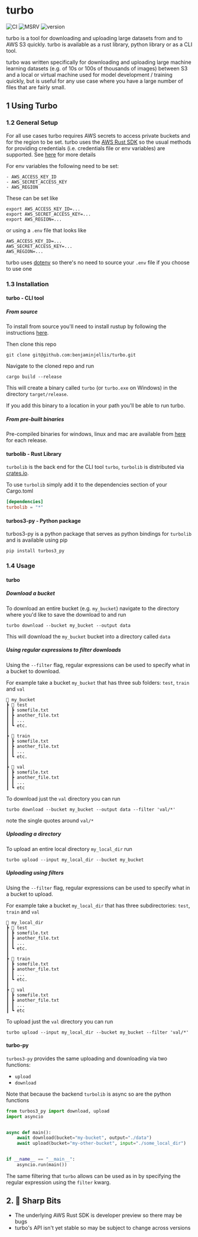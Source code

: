 # turbo 
![CI](https://github.com/benjaminjellis/turbo/actions/workflows/turbo-release.yml/badge.svg)
![MSRV](https://img.shields.io/badge/msrv-1.57.0-red) 
![version](https://img.shields.io/badge/version-0.3.3-blue)

turbo is a tool for downloading and uploading large datasets from and to AWS S3 quickly. turbo is available as a rust
library, python library or as a CLI tool. 

turbo was written specifically for downloading and uploading large machine learning datasets (e.g. of 10s or 100s 
of thousands of images) between S3 and a local or virtual machine used for model development / training quickly, 
but is useful for any use case where you have a large number of files that are fairly small.

## 1 Using Turbo

### 1.2 General Setup
For all use cases turbo requires AWS secrets to access private buckets and for the region to be set. turbo uses the
[AWS Rust SDK](https://github.com/awslabs/aws-sdk-rust) so the usual methods for providing credentials (i.e. credentials file
or env variables) are supported. See [here](https://docs.aws.amazon.com/cli/latest/userguide/getting-started-quickstart.html)
for more details

For env variables the following need to be set:

    - AWS_ACCESS_KEY_ID
    - AWS_SECRET_ACCESS_KEY
    - AWS_REGION

These can be set like

```shell
export AWS_ACCESS_KEY_ID=...
export AWS_SECRET_ACCESS_KEY=...
export AWS_REGION=...
```

or using a ```.env``` file that looks like
```
AWS_ACCESS_KEY_ID=...
AWS_SECRET_ACCESS_KEY=...
AWS_REGION=...
```

turbo uses [dotenv](https://crates.io/crates/dotenv) so there's no need to source your ```.env``` file if you choose to
use one

### 1.3 Installation 


####  turbo - CLI tool

##### From source
To install from source you'll need to install rustup by following the instructions [here](https://rustup.rs/).

Then clone this repo
```shell
git clone git@github.com:benjaminjellis/turbo.git
```

Navigate to the cloned repo and run
```shell
cargo build --release
```

This will create a binary called ```turbo``` (or ```turbo.exe``` on Windows) in the directory
```target/release```.

If you add this binary to a location in your path you'll be able to run turbo.


##### From pre-built binaries
Pre-compiled binaries for windows, linux and mac are available from
[here](https://github.com/benjaminjellis/turbo/releases) for each release.

#### turbolib - Rust Library
```turbolib``` is the back end for the CLI tool ```turbo```, ```turbolib``` is distributed via [crates.io](crates.io).

To use ```turbolib``` simply add it to the dependencies section of your Cargo.toml

```Cargo.toml
[dependencies]
turbolib = "*"
```

#### turbos3-py - Python package
turbos3-py is a python package that serves as python bindings for ```turbolib``` and is available using pip 

```shell
pip install turbos3_py
```

### 1.4 Usage


#### turbo

##### Download a bucket 
To download an entire bucket (e.g. ```my_bucket```) navigate to the directory where you'd like to save the download to
and run

```shell
turbo download --bucket my_bucket --output data
```

This will download the ```my_bucket``` bucket into a directory called ```data```

##### Using regular expressions to filter downloads
Using the ```--filter``` flag, regular expressions can be used to specify what in a bucket to download.

For example take a bucket ```my_bucket``` that has three sub folders: ```test```, ```train``` and ```val```

```
📂 my_bucket
┣ 📂 test
┃ ┣ somefile.txt
┃ ┣ another_file.txt
┃ ┃ ...
┃ ┗ etc.
┃
┣ 📂 train
┃ ┣ somefile.txt
┃ ┣ another_file.txt
┃ ┃ ...
┃ ┗ etc.
┃ 
┣ 📂 val
┃ ┣ somefile.txt
┃ ┣ another_file.txt
┃ ┃ ...
┃ ┗ etc
```

To download just the ```val``` directory you can run

```shell
turbo download --bucket my_bucket --output data --filter 'val/*'
```

note the single quotes around ```val/*```

##### Uploading a directory
To upload an entire local directory ```my_local_dir``` run

```shell
turbo upload --input my_local_dir --bucket my_bucket
```

##### Uploading using filters
Using the ```--filter``` flag, regular expressions can be used to specify what in a bucket to upload.

For example take a bucket ```my_local_dir``` that has three subdirectories: ```test```, ```train``` and ```val```

```
📂 my_local_dir
┣ 📂 test
┃ ┣ somefile.txt
┃ ┣ another_file.txt
┃ ┃ ...
┃ ┗ etc.
┃
┣ 📂 train
┃ ┣ somefile.txt
┃ ┣ another_file.txt
┃ ┃ ...
┃ ┗ etc.
┃ 
┣ 📂 val
┃ ┣ somefile.txt
┃ ┣ another_file.txt
┃ ┃ ...
┃ ┗ etc
```

To upload just the ```val``` directory you can run

```shell
turbo upload --input my_local_dir --bucket my_bucket --filter 'val/*'
```

#### turbo-py

```turbos3-py``` provides the same uploading and downloading via two functions:
- ```upload```
- ```download```

Note that because the backend ```turbolib``` is async so are the python functions 

```python
from turbos3_py import download, upload
import asyncio


async def main():
    await download(bucket="my-bucket", output="./data")
    await upload(bucket="my-other-bucket", input="./some_local_dir")


if __name__ == "__main__":
    asyncio.run(main())
```

The same filtering that ```turbo``` allows can be used as in by specifying the regular expression using the ```filter``` 
kwarg. 

## 2. 🔪 Sharp Bits 

- The underlying AWS Rust SDK is developer preview so there may be bugs
- turbo's API isn't yet stable so may be subject to change across versions
